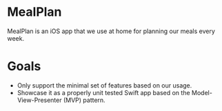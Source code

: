 # MealPlan
MealPlan is an iOS app that we use at home for planning our meals every week.

# Goals
- Only support the minimal set of features based on our usage.
- Showcase it as a properly unit tested Swift app based on the Model-View-Presenter (MVP) pattern.

